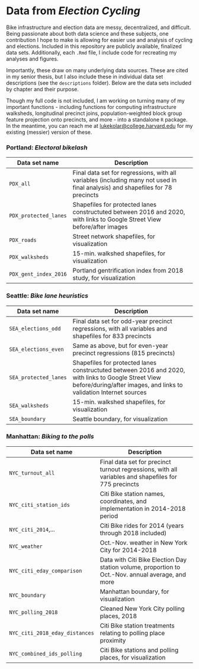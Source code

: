 # Data from *Election Cycling* 

Bike infrastructure and election data are messy, decentralized, and difficult. Being passionate about both data science and these subjects, one contribution I hope to make is allowing for easier use and analysis of cycling and elections. Included in this repository are publicly available, finalized data sets. Additionally, each `.Rmd` file, I include code for recreating my analyses and figures. 

Importantly, these draw on many underlying data sources. These are cited in my senior thesis, but I also include these in individual data set descriptions (see the `descriptions` folder). Below are the data sets included by chapter and their purpose.

Though my full code is not included, I am working on turning many of my important functions - including functions for computing infrastructure walksheds, longitudinal precinct joins, population-weighted block group feature projection onto precincts, and more - into a standalone `R` package. In the meantime, you can reach me at <lukekolar@college.harvard.edu> for my existing (messier) version of these.

### Portland: *Electoral bikelash*

| Data set name  | Description |
| ------------- | ------------- |
| `PDX_all` | Final data set for regressions, with all variables (including many not used in final analysis) and shapefiles for 78 precincts |
| `PDX_protected_lanes`  | Shapefiles for protected lanes constructuted between 2016 and 2020, with links to Google Street View before/after images |
| `PDX_roads` | Street network shapefiles, for visualization |
| `PDX_walksheds` | 15-min. walkshed shapefiles, for visualization |
| `PDX_gent_index_2016` | Portland gentrification index from 2018 study, for visualization |

### Seattle: *Bike lane heuristics*

| Data set name  | Description |
| ------------- | ------------- |
| `SEA_elections_odd` | Final data set for odd-year precinct regressions, with all variables and shapefiles for 833 precincts |
| `SEA_elections_even` | Same as above, but for even-year precinct regressions (815 precincts) |
| `SEA_protected_lanes` | Shapefiles for protected lanes constructuted between 2016 and 2020, with links to Google Street View before/during/after images, and links to validation Internet sources |
| `SEA_walksheds` | 15-min. walkshed shapefiles, for visualization |
| `SEA_boundary` | Seattle boundary, for visualization |



### Manhattan: *Biking to the polls*

| Data set name  | Description |
| ------------- | ------------- |
| `NYC_turnout_all` | Final data set for precinct turnout regressions, with all variables and shapefiles for 775 precincts |
| `NYC_citi_station_ids` | Citi Bike station names, coordinates, and implementation in 2014-2018 period |
| `NYC_citi_2014`,... | Citi Bike rides for 2014 (years through 2018 included) |
| `NYC_weather` | Oct.-Nov. weather in New York City for 2014-2018 |
| `NYC_citi_eday_comparison` | Data with Citi Bike Election Day station volume, proportion to Oct.-Nov. annual average, and more |
| `NYC_boundary` | Manhattan boundary, for visualization |
| `NYC_polling_2018` | Cleaned New York City polling places, 2018 |
| `NYC_citi_2018_eday_distances` | Citi Bike station treatments relating to polling place proximity |
| `NYC_combined_ids_polling` | Citi Bike stations and polling places, for visualization |
